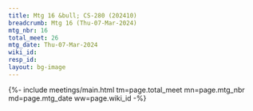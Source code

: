 ```yaml
---
title: Mtg 16 &bull; CS-280 (202410)
breadcrumb: Mtg 16 (Thu-07-Mar-2024)
mtg_nbr: 16
total_meet: 26
mtg_date: Thu-07-Mar-2024
wiki_id: 
resp_id: 
layout: bg-image
---
```


{%- include meetings/main.html
    tm=page.total_meet
    mn=page.mtg_nbr
    md=page.mtg_date
    ww=page.wiki_id
-%}
